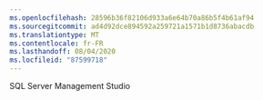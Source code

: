 ```yaml
---
ms.openlocfilehash: 28596b36f82106d933a6e64b70a86b5f4b61af94
ms.sourcegitcommit: ad4d92dce894592a259721a1571b1d8736abacdb
ms.translationtype: MT
ms.contentlocale: fr-FR
ms.lasthandoff: 08/04/2020
ms.locfileid: "87599718"
---
```

SQL Server Management Studio

